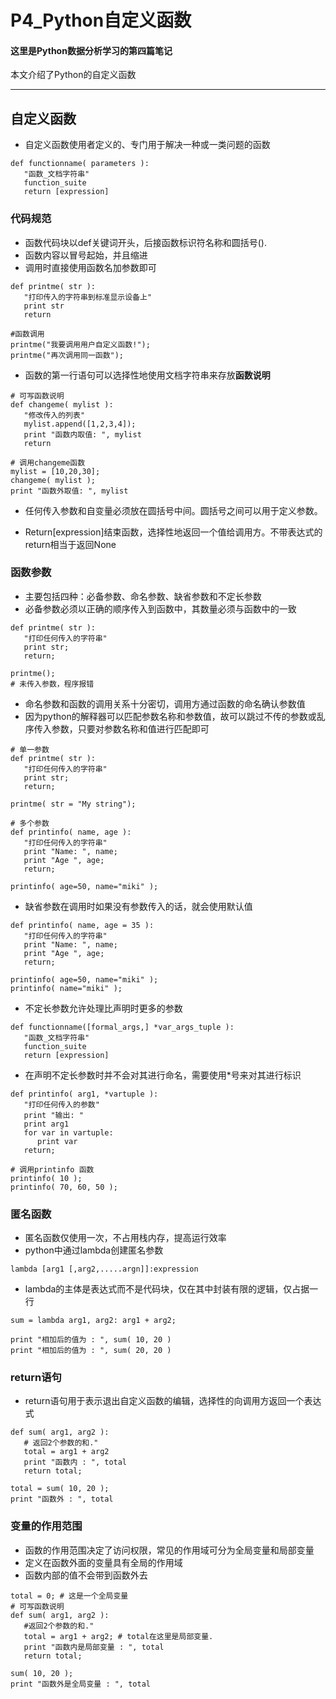 # P4_Python自定义函数

#### 这里是Python数据分析学习的第四篇笔记
本文介绍了Python的自定义函数

---
## 自定义函数
- 自定义函数使用者定义的、专门用于解决一种或一类问题的函数
```
def functionname( parameters ):
   "函数_文档字符串"
   function_suite
   return [expression]		
```

### 代码规范
- 函数代码块以def关键词开头，后接函数标识符名称和圆括号().
- 函数内容以冒号起始，并且缩进
- 调用时直接使用函数名加参数即可
```
def printme( str ):
   "打印传入的字符串到标准显示设备上"
   print str
   return
   
#函数调用
printme("我要调用用户自定义函数!");
printme("再次调用同一函数");
```
- 函数的第一行语句可以选择性地使用文档字符串来存放**函数说明**
```
# 可写函数说明
def changeme( mylist ):
   "修改传入的列表"
   mylist.append([1,2,3,4]);
   print "函数内取值: ", mylist
   return
 
# 调用changeme函数
mylist = [10,20,30];
changeme( mylist );
print "函数外取值: ", mylist
```
- 任何传入参数和自变量必须放在圆括号中间。圆括号之间可以用于定义参数。

- Return[expression]结束函数，选择性地返回一个值给调用方。不带表达式的return相当于返回None

### 函数参数
- 主要包括四种：必备参数、命名参数、缺省参数和不定长参数
- 必备参数必须以正确的顺序传入到函数中，其数量必须与函数中的一致
```
def printme( str ):
   "打印任何传入的字符串"
   print str;
   return;

printme();
# 未传入参数，程序报错
```

- 命名参数和函数的调用关系十分密切，调用方通过函数的命名确认参数值
- 因为python的解释器可以匹配参数名称和参数值，故可以跳过不传的参数或乱序传入参数，只要对参数名称和值进行匹配即可
```
# 单一参数
def printme( str ):
   "打印任何传入的字符串"
   print str;
   return;
 
printme( str = "My string");

# 多个参数
def printinfo( name, age ):
   "打印任何传入的字符串"
   print "Name: ", name;
   print "Age ", age;
   return;
 
printinfo( age=50, name="miki" );
```

- 缺省参数在调用时如果没有参数传入的话，就会使用默认值
```
def printinfo( name, age = 35 ):
   "打印任何传入的字符串"
   print "Name: ", name;
   print "Age ", age;
   return;
 
printinfo( age=50, name="miki" );
printinfo( name="miki" );
```

- 不定长参数允许处理比声明时更多的参数
```
def functionname([formal_args,] *var_args_tuple ):
   "函数_文档字符串"
   function_suite
   return [expression]
```
- 在声明不定长参数时并不会对其进行命名，需要使用*号来对其进行标识
```
def printinfo( arg1, *vartuple ):
   "打印任何传入的参数"
   print "输出: "
   print arg1
   for var in vartuple:
      print var
   return;
 
# 调用printinfo 函数
printinfo( 10 );
printinfo( 70, 60, 50 );
```

### 匿名函数
- 匿名函数仅使用一次，不占用栈内存，提高运行效率
- python中通过lambda创建匿名参数
```
lambda [arg1 [,arg2,.....argn]]:expression
```
- lambda的主体是表达式而不是代码块，仅在其中封装有限的逻辑，仅占据一行
```
sum = lambda arg1, arg2: arg1 + arg2;

print "相加后的值为 : ", sum( 10, 20 )
print "相加后的值为 : ", sum( 20, 20 )
```

### return语句
- return语句用于表示退出自定义函数的编辑，选择性的向调用方返回一个表达式
```
def sum( arg1, arg2 ):
   # 返回2个参数的和."
   total = arg1 + arg2
   print "函数内 : ", total
   return total;
 
total = sum( 10, 20 );
print "函数外 : ", total 
```
### 变量的作用范围
- 函数的作用范围决定了访问权限，常见的作用域可分为全局变量和局部变量
- 定义在函数外面的变量具有全局的作用域
- 函数内部的值不会带到函数外去
```
total = 0; # 这是一个全局变量
# 可写函数说明
def sum( arg1, arg2 ):
   #返回2个参数的和."
   total = arg1 + arg2; # total在这里是局部变量.
   print "函数内是局部变量 : ", total
   return total;
 
sum( 10, 20 );
print "函数外是全局变量 : ", total 
```
